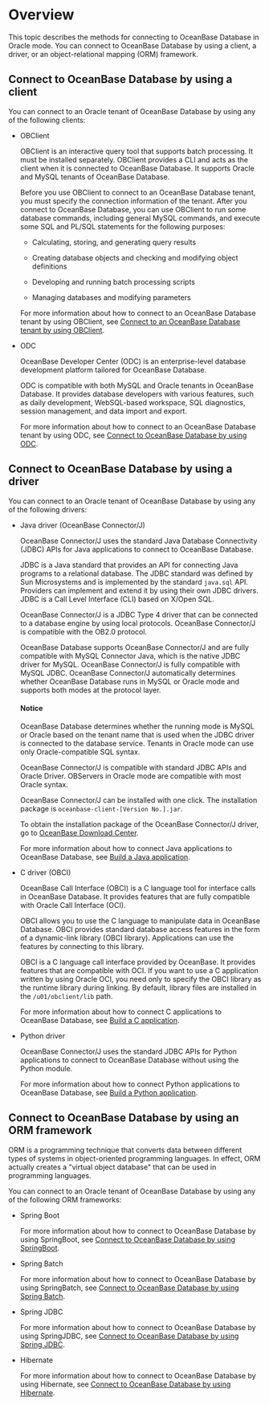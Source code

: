 # Overview

This topic describes the methods for connecting to OceanBase Database in Oracle mode. You can connect to OceanBase Database by using a client, a driver, or an object-relational mapping (ORM) framework. 

## Connect to OceanBase Database by using a client

You can connect to an Oracle tenant of OceanBase Database by using any of the following clients:

* OBClient

   OBClient is an interactive query tool that supports batch processing. It must be installed separately. OBClient provides a CLI and acts as the client when it is connected to OceanBase Database. It supports Oracle and MySQL tenants of OceanBase Database. 

   Before you use OBClient to connect to an OceanBase Database tenant, you must specify the connection information of the tenant. After you connect to OceanBase Database, you can use OBClient to run some database commands, including general MySQL commands, and execute some SQL and PL/SQL statements for the following purposes:

   * Calculating, storing, and generating query results 

   * Creating database objects and checking and modifying object definitions 

   * Developing and running batch processing scripts 

   * Managing databases and modifying parameters 

   For more information about how to connect to an OceanBase Database tenant by using OBClient, see [Connect to an OceanBase Database tenant by using OBClient](2.connect-to-an-oceanbase-tenant-by-using-obclient-of-oracle-mode.md). 

* ODC

   OceanBase Developer Center (ODC) is an enterprise-level database development platform tailored for OceanBase Database. 

   ODC is compatible with both MySQL and Oracle tenants in OceanBase Database. It provides database developers with various features, such as daily development, WebSQL-based workspace, SQL diagnostics, session management, and data import and export. 

   For more information about how to connect to an OceanBase Database tenant by using ODC, see [Connect to OceanBase Database by using ODC](3.connect-to-the-oceanbase-database-through-odc-of-oracle-mode.md). 

## Connect to OceanBase Database by using a driver

You can connect to an Oracle tenant of OceanBase Database by using any of the following drivers:

* Java driver (OceanBase Connector/J)

   OceanBase Connector/J uses the standard Java Database Connectivity (JDBC) APIs for Java applications to connect to OceanBase Database. 

   JDBC is a Java standard that provides an API for connecting Java programs to a relational database. The JDBC standard was defined by Sun Microsystems and is implemented by the standard `java.sql` API. Providers can implement and extend it by using their own JDBC drivers. JDBC is a Call Level Interface (CLI) based on X/Open SQL. 

   OceanBase Connector/J is a JDBC Type 4 driver that can be connected to a database engine by using local protocols. OceanBase Connector/J is compatible with the OB2.0 protocol. 

   OceanBase Database supports OceanBase Connector/J and are fully compatible with MySQL Connector Java, which is the native JDBC driver for MySQL. OceanBase Connector/J is fully compatible with MySQL JDBC. OceanBase Connector/J automatically determines whether OceanBase Database runs in MySQL or Oracle mode and supports both modes at the protocol layer. 

   <main id="notice" type='notice'>
    <h4>Notice</h4>
    <p>OceanBase Database determines whether the running mode is MySQL or Oracle based on the tenant name that is used when the JDBC driver is connected to the database service. Tenants in Oracle mode can use only Oracle-compatible SQL syntax.</p>
  </main>

   OceanBase Connector/J is compatible with standard JDBC APIs and Oracle Driver. OBServers in Oracle mode are compatible with most Oracle syntax. 

   OceanBase Connector/J can be installed with one click. The installation package is `oceanbase-client-[Version No.].jar`. 
   
   To obtain the installation package of the OceanBase Connector/J driver, go to [OceanBase Download Center](https://en.oceanbase.com/softwarecenter-cloud). 

   For more information about how to connect Java applications to OceanBase Database, see [Build a Java application](../../../2.quickstart/3.create-sample-application-of-oracle-mode/2.java-application-of-oracle-model.md). 

* C driver (OBCI)

   OceanBase Call Interface (OBCI) is a C language tool for interface calls in OceanBase Database. It provides features that are fully compatible with Oracle Call Interface (OCI). 

   OBCI allows you to use the C language to manipulate data in OceanBase Database. OBCI provides standard database access features in the form of a dynamic-link library (OBCI library). Applications can use the features by connecting to this library. 

   OBCI is a C language call interface provided by OceanBase. It provides features that are compatible with OCI. If you want to use a C application written by using Oracle OCI, you need only to specify the OBCI library as the runtime library during linking. By default, library files are installed in the `/u01/obclient/lib` path. 

   For more information about how to connect C applications to OceanBase Database, see [Build a C application](../../../2.quickstart/3.create-sample-application-of-oracle-mode/3.c-application-of-oracle-model.md). 

* Python driver

   OceanBase Connector/J uses the standard JDBC APIs for Python applications to connect to OceanBase Database without using the Python module. 

   For more information about how to connect Python applications to OceanBase Database, see [Build a Python application](../../../2.quickstart/3.create-sample-application-of-oracle-mode/1.python-application-of-oracle-model.md). 

## Connect to OceanBase Database by using an ORM framework

ORM is a programming technique that converts data between different types of systems in object-oriented programming languages. In effect, ORM actually creates a "virtual object database" that can be used in programming languages. 

You can connect to an Oracle tenant of OceanBase Database by using any of the following ORM frameworks:

* Spring Boot

   For more information about how to connect to OceanBase Database by using SpringBoot, see [Connect to OceanBase Database by using SpringBoot](7.connect-to-the-oceanbase-database-through-spring-boot-of-oracle-mode.md). 

* Spring Batch

   For more information about how to connect to OceanBase Database by using SpringBatch, see [Connect to OceanBase Database by using Spring Batch](8.connect-to-the-oceanbase-database-through-spring-batch-of-oracle-mode.md). 

* Spring JDBC

   For more information about how to connect to OceanBase Database by using SpringJDBC, see [Connect to OceanBase Database by using Spring JDBC](9.connect-to-the-oceanbase-database-through-spring-jdbc-of-oracle-mode.md). 

<!-- * Spring JPA

   For more information about how to connect to OceanBase Database by using SpringJPA, see [Connect to OceanBase Database by using Spring JPA](10.connect-to-the-oceanbase-database-through-springjpa-of-oracle-mode.md).  -->

* Hibernate

   For more information about how to connect to OceanBase Database by using Hibernate, see [Connect to OceanBase Database by using Hibernate](11.connect-to-the-oceanbase-database-through-hibernate-of-oracle-mode.md). 

<!-- * MyBatis

   For more information about how to connect to OceanBase Database by using MyBatis, see [Connect to OceanBase Database by using MyBatis](12.connect-to-the-oceanbase-database-through-mybatis-of-oracle-mode.md).  -->
